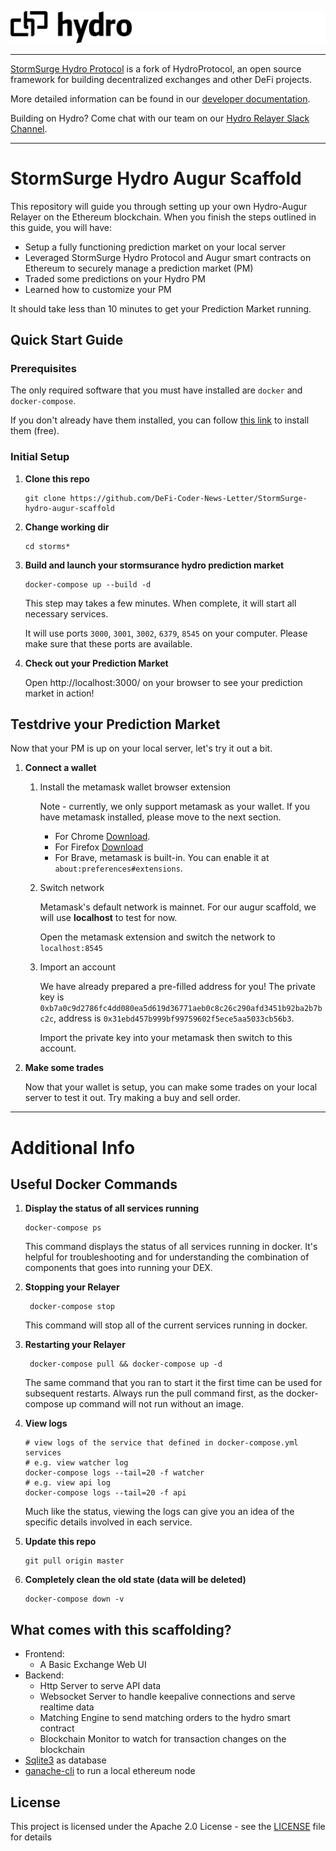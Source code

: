![image](assets/hydro_black_wider.png)

***

[StormSurge Hydro Protocol](https://hydroprotocol.io) is a fork of HydroProtocol, an open source framework for building decentralized exchanges and other DeFi projects.

More detailed information can be found in our [developer documentation](https://developer.hydroprotocol.io/docs/overview/getting-started.html).

Building on Hydro? Come chat with our team on our [Hydro Relayer Slack Channel](https://join.slack.com/t/hydrorelayer/shared_invite/enQtNTc1Mjc3MDUyNTkzLWNmZjI0YmFhNTg4OTU4NTI5ZWE1MzY1ZTc1MDMyYmE1YzkwYWUwYzQ2MTNhMTRjNmVjMmEyOTRkMjFlNzAyMTQ).

***

# StormSurge Hydro Augur Scaffold

This repository will guide you through setting up your own Hydro-Augur Relayer on the Ethereum blockchain. When you finish the steps outlined in this guide, you will have:

- Setup a fully functioning prediction market on your local server
- Leveraged StormSurge Hydro Protocol and Augur smart contracts on Ethereum to securely manage a prediction market (PM)
- Traded some predictions on your Hydro PM
- Learned how to customize your PM

It should take less than 10 minutes to get your Prediction Market running.

## Quick Start Guide

### Prerequisites

The only required software that you must have installed are `docker` and `docker-compose`.

If you don't already have them installed, you can follow [this link](https://docs.docker.com/compose/install/) to install them (free).

### Initial Setup

1.  **Clone this repo**

        git clone https://github.com/DeFi-Coder-News-Letter/StormSurge-hydro-augur-scaffold

1.  **Change working dir**

        cd storms*

1.  **Build and launch your stormsurance hydro prediction market**

        docker-compose up --build -d

    This step may takes a few minutes.
    When complete, it will start all necessary services.

    It will use ports `3000`, `3001`, `3002`, `6379`, `8545` on your computer. Please make sure that these ports are available.

1.  **Check out your Prediction Market**

    Open http://localhost:3000/ on your browser to see your prediction market in action!
    
## Testdrive your Prediction Market

Now that your PM is up on your local server, let's try it out a bit.

1.  **Connect a wallet**

    1.  Install the metamask wallet browser extension
        
        Note - currently, we only support metamask as your wallet. If you have metamask installed, please move to the next section.

        - For Chrome [Download](https://chrome.google.com/webstore/detail/metamask/nkbihfbeogaeaoehlefnkodbefgpgknn).
        - For Firefox [Download](https://addons.mozilla.org/en-US/firefox/addon/ether-metamask/)
        - For Brave, metamask is built-in. You can enable it at `about:preferences#extensions`.

    1.  Switch network

        Metamask's default network is mainnet. For our augur scaffold, we will use **localhost** to test for now.

        Open the metamask extension and switch the network to `localhost:8545`

    1.  Import an account

        We have already prepared a pre-filled address for you! The private key is `0xb7a0c9d2786fc4dd080ea5d619d36771aeb0c8c26c290afd3451b92ba2b7bc2c`, address is `0x31ebd457b999bf99759602f5ece5aa5033cb56b3`.

        Import the private key into your metamask then switch to this account.

1.  **Make some trades**
    
    Now that your wallet is setup, you can make some trades on your local server to test it out. Try making a buy and sell order.

***

# Additional Info

## Useful Docker Commands

1.  **Display the status of all services running**

        docker-compose ps

    This command displays the status of all services running in docker. It's helpful for troubleshooting and for understanding the combination of components that goes into running your DEX.

2. **Stopping your Relayer**

        docker-compose stop

   This command will stop all of the current services running in docker.

3. **Restarting your Relayer**

        docker-compose pull && docker-compose up -d

   The same command that you ran to start it the first time can be used for subsequent restarts. Always run the pull command first, as the docker-compose up command will not run without an image.

1.  **View logs**

        # view logs of the service that defined in docker-compose.yml services
        # e.g. view watcher log
        docker-compose logs --tail=20 -f watcher
        # e.g. view api log
        docker-compose logs --tail=20 -f api

    Much like the status, viewing the logs can give you an idea of the specific details involved in each service.

5.  **Update this repo**

        git pull origin master

6.  **Completely clean the old state (data will be deleted)**

        docker-compose down -v

## What comes with this scaffolding?

- Frontend:
  - A Basic Exchange Web UI
- Backend:
  - Http Server to serve API data
  - Websocket Server to handle keepalive connections and serve realtime data
  - Matching Engine to send matching orders to the hydro smart contract
  - Blockchain Monitor to watch for transaction changes on the blockchain
- [Sqlite3](https://www.sqlite.org/index.html) as database
- [ganache-cli](https://github.com/trufflesuite/ganache-cli) to run a local ethereum node

## License

This project is licensed under the Apache 2.0 License - see the [LICENSE](LICENSE) file for details
